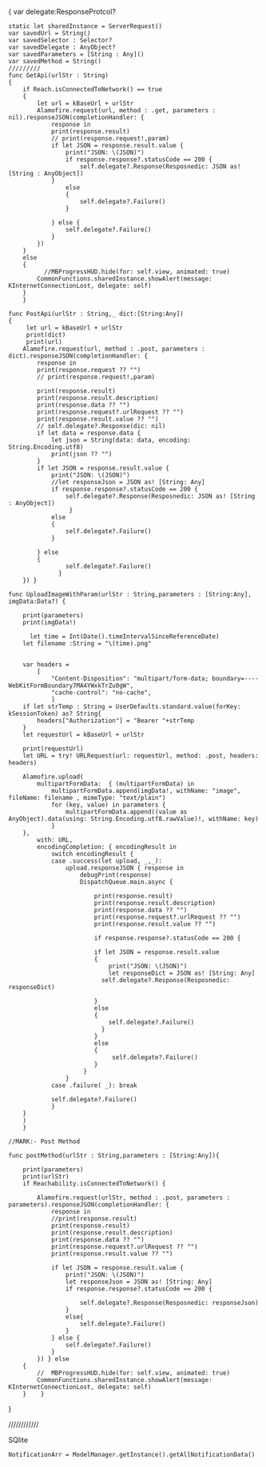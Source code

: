 {
    var delegate:ResponseProtcol?
    
    static let sharedInstance = ServerRequest()
    var savedUrl = String()
    var savedSelector : Selector?
    var savedDelegate : AnyObject?
    var savedParameters = [String : Any]()
    var savedMethod = String()  
    /////////
    func GetApi(urlStr : String)
    {
        if Reach.isConnectedToNetwork() == true
        {
            let url = kBaseUrl + urlStr
            Alamofire.request(url, method : .get, parameters : nil).responseJSON(completionHandler: {
                response in
                print(response.result)
                // print(response.request!,param)
                if let JSON = response.result.value {
                    print("JSON: \(JSON)")
                    if response.response?.statusCode == 200 {
                        self.delegate?.Response(Resposnedic: JSON as! [String : AnyObject])
                }
                    else
                    {
                        self.delegate?.Failure()
                    }
                    
                } else {
                    self.delegate?.Failure()
                }
            })
        }
        else
        {
              //MBProgressHUD.hide(for: self.view, animated: true)
            CommonFunctions.sharedInstance.showAlert(message: KInternetConnectionLost, delegate: self)
        }
        }
    
    func PostApi(urlStr : String,_ dict:[String:Any])
    {
         let url = kBaseUrl + urlStr
         print(dict)
         print(url)
        Alamofire.request(url, method : .post, parameters : dict).responseJSON(completionHandler: {
            response in
            print(response.request ?? "")
            // print(response.request!,param)
               
            print(response.result)
            print(response.result.description)
            print(response.data ?? "")
            print(response.request?.urlRequest ?? "")
            print(response.result.value ?? "")
            // self.delegate?.Response(dic: nil)
            if let data = response.data {
                let json = String(data: data, encoding: String.Encoding.utf8)
                print(json ?? "")
            }
            if let JSON = response.result.value {
                print("JSON: \(JSON)")
                //let responseJson = JSON as! [String: Any]
                if response.response?.statusCode == 200 {
                    self.delegate?.Response(Resposnedic: JSON as! [String : AnyObject])
                     }
                else
                {
                    self.delegate?.Failure()
                }
                
            } else
            {
                    self.delegate?.Failure()
                  }
        }) }
    
    func UploadImageWithParam(urlStr : String,parameters : [String:Any], imgData:Data?) {
        
        print(parameters)
        print(imgData!)
        
          let time = Int(Date().timeIntervalSinceReferenceDate)
        let filename :String = "\(time).png"
        
        
        var headers =
            [
                "Content-Disposition": "multipart/form-data; boundary=----WebKitFormBoundary7MA4YWxkTrZu0gW",
                "cache-control": "no-cache",
                ]
        if let strTemp : String = UserDefaults.standard.value(forKey: kSessionToken) as? String{
            headers["Authorization"] = "Bearer "+strTemp
        }
        let requestUrl = kBaseUrl + urlStr
        
        print(requestUrl)
        let URL = try! URLRequest(url: requestUrl, method: .post, headers: headers)
        
        Alamofire.upload(
            multipartFormData:  { (multipartFormData) in
                multipartFormData.append(imgData!, withName: "image", fileName: filename , mimeType: "text/plain")
                for (key, value) in parameters {
                    multipartFormData.append((value as AnyObject).data(using: String.Encoding.utf8.rawValue)!, withName: key)
                }
        },
            with: URL,
            encodingCompletion: { encodingResult in
                switch encodingResult {
                case .success(let upload, _,_):
                    upload.responseJSON { response in
                        debugPrint(response)
                        DispatchQueue.main.async {
                            
                            print(response.result)
                            print(response.result.description)
                            print(response.data ?? "")
                            print(response.request?.urlRequest ?? "")
                            print(response.result.value ?? "")

                            if response.response?.statusCode == 200 {
  
                            if let JSON = response.result.value
                            {
                                print("JSON: \(JSON)")
                                let responseDict = JSON as! [String: Any]
                              self.delegate?.Response(Resposnedic: responseDict)
                                
                            }
                            else
                            {
                                self.delegate?.Failure()
                              }
                            }
                            else
                            {
                                 self.delegate?.Failure()
                            }
                         }
                    }
                case .failure( _): break
                
                self.delegate?.Failure()
                }
        }
        )
        }
    
    //MARK:- Post Method
    
    func postMethod(urlStr : String,parameters : [String:Any]){
        
        print(parameters)
        print(urlStr)
        if Reachability.isConnectedToNetwork() {
            
            Alamofire.request(urlStr, method : .post, parameters : parameters).responseJSON(completionHandler: {
                response in
                //print(response.result)
                print(response.result)
                print(response.result.description)
                print(response.data ?? "")
                print(response.request?.urlRequest ?? "")
                print(response.result.value ?? "")

                if let JSON = response.result.value {
                    print("JSON: \(JSON)")
                    let responseJson = JSON as! [String: Any]
                    if response.response?.statusCode == 200 {
                        
                        self.delegate?.Response(Resposnedic: responseJson)
                    }
                    else{
                        self.delegate?.Failure()
                    }
                } else {
                    self.delegate?.Failure()
                }
            }) } else
        {
            //  MBProgressHUD.hide(for: self.view, animated: true)
            CommonFunctions.sharedInstance.showAlert(message: KInternetConnectionLost, delegate: self)
        }    }
}


////////////

SQlite


    NotificationArr = ModelManager.getInstance().getAllNotificationData()




